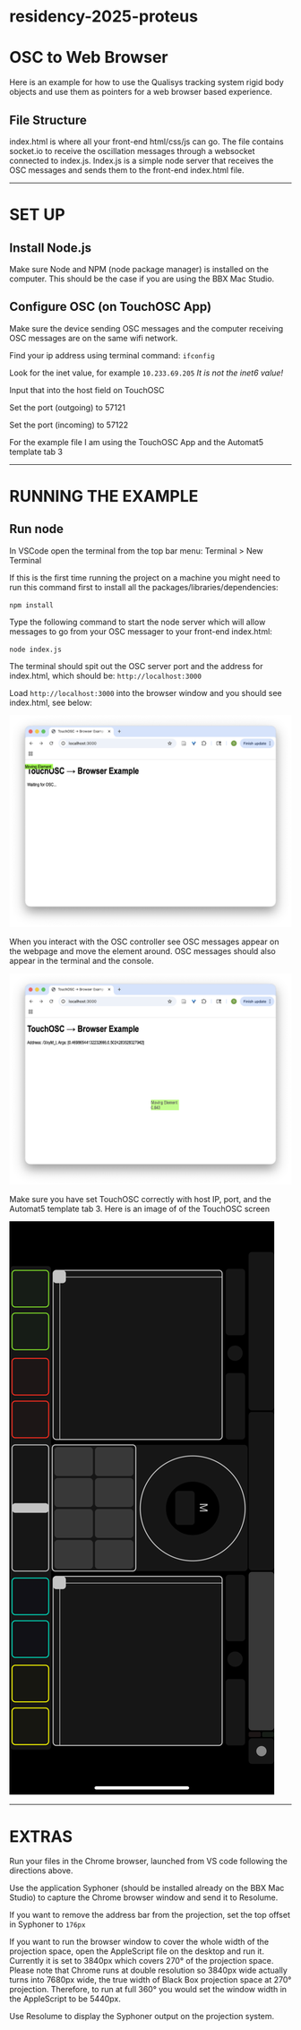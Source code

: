 # residency-2025-proteus

# OSC to Web Browser

Here is an example for how to use the Qualisys tracking system rigid body objects and use them as pointers for a web browser based experience. 


## File Structure

index.html is where all your front-end html/css/js can go. The file contains socket.io to receive the oscillation messages through a websocket connected to index.js. Index.js is a simple node server that receives the OSC messages and sends them to the front-end index.html file.

---

# SET UP

## Install Node.js

Make sure Node and NPM (node package manager) is installed on the computer. This should be the case if you are using the BBX Mac Studio.


## Configure OSC (on TouchOSC App)

Make sure the device sending OSC messages and the computer receiving OSC messages are on the same wifi network.

Find your ip address using terminal command:
`ifconfig`

Look for the inet value, for example `10.233.69.205`
_It is not the inet6 value!_

Input that into the host field on TouchOSC

Set the port (outgoing) to 57121

Set the port (incoming) to 57122

For the example file I am using the TouchOSC App and the Automat5 template tab 3

- - -

# RUNNING THE EXAMPLE

## Run node

In VSCode open the terminal from the top bar menu: Terminal > New Terminal

If this is the first time running the project on a machine you might need to run this command first to install all the packages/libraries/dependencies:

`npm install`

Type the following command to start the node server which will allow messages to go from your OSC messager to your front-end index.html:

`node index.js`

The terminal should spit out the OSC server port and the address for index.html, which should be: `http://localhost:3000`

Load `http://localhost:3000` into the browser window and you should see index.html, see below:

![osc not yet connected](/assets/osc-to-web-1.png)  


When you interact with the OSC controller see OSC messages appear on the webpage and move the element around. OSC messages should also appear in the terminal and the console.

![osc connected and controlling element location and opacity](/assets/osc-to-web-2.png)

Make sure you have set TouchOSC correctly with host IP, port, and the Automat5 template tab 3. Here is an image of of the TouchOSC screen

![TouchOSC Automat5 template, tab 3](/assets/TouchOSC-Automat5-Tab3.PNG)

- - -

# EXTRAS

Run your files in the Chrome browser, launched from VS code following the directions above.

Use the application Syphoner (should be installed already on the BBX Mac Studio) to capture the Chrome browser window and send it to Resolume.

If you want to remove the address bar from the projection, set the top offset in Syphoner to `176px`

If you want to run the browser window to cover the whole width of the projection space, open the AppleScript file on the desktop and run it. Currently it is set to 3840px which covers 270° of the projection space. Please note that Chrome runs at double resolution so 3840px wide actually turns into 7680px wide, the true width of Black Box projection space at 270° projection. Therefore, to run at full 360° you would set the window width in the AppleScript to be 5440px.

Use Resolume to display the Syphoner output on the projection system.